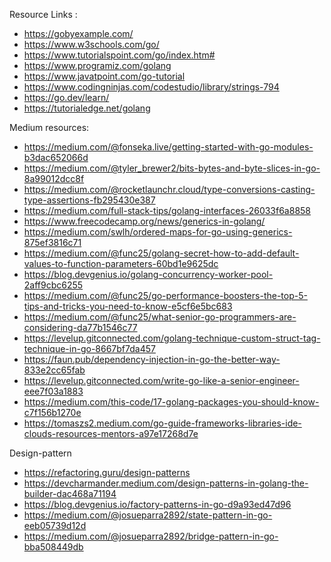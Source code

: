 
Resource Links :
 - https://gobyexample.com/
 - https://www.w3schools.com/go/
 - https://www.tutorialspoint.com/go/index.htm#
 - https://www.programiz.com/golang
 - https://www.javatpoint.com/go-tutorial
 - https://www.codingninjas.com/codestudio/library/strings-794
 - https://go.dev/learn/
 - https://tutorialedge.net/golang


Medium resources:
 - https://medium.com/@fonseka.live/getting-started-with-go-modules-b3dac652066d
 - https://medium.com/@tyler_brewer2/bits-bytes-and-byte-slices-in-go-8a99012dcc8f
 - https://medium.com/@rocketlaunchr.cloud/type-conversions-casting-type-assertions-fb295430e387
 - https://medium.com/full-stack-tips/golang-interfaces-26033f6a8858
 - https://www.freecodecamp.org/news/generics-in-golang/
 - https://medium.com/swlh/ordered-maps-for-go-using-generics-875ef3816c71
 - https://medium.com/@func25/golang-secret-how-to-add-default-values-to-function-parameters-60bd1e9625dc
 - https://blog.devgenius.io/golang-concurrency-worker-pool-2aff9cbc6255
 - https://medium.com/@func25/go-performance-boosters-the-top-5-tips-and-tricks-you-need-to-know-e5cf6e5bc683
 - https://medium.com/@func25/what-senior-go-programmers-are-considering-da77b1546c77
 - https://levelup.gitconnected.com/golang-technique-custom-struct-tag-technique-in-go-8667bf7da457
 - https://faun.pub/dependency-injection-in-go-the-better-way-833e2cc65fab
 - https://levelup.gitconnected.com/write-go-like-a-senior-engineer-eee7f03a1883
 - https://medium.com/this-code/17-golang-packages-you-should-know-c7f156b1270e
 - https://tomaszs2.medium.com/go-guide-frameworks-libraries-ide-clouds-resources-mentors-a97e17268d7e


Design-pattern
 - https://refactoring.guru/design-patterns
 - https://devcharmander.medium.com/design-patterns-in-golang-the-builder-dac468a71194
 - https://blog.devgenius.io/factory-patterns-in-go-d9a93ed47d96
 - https://medium.com/@josueparra2892/state-pattern-in-go-eeb05739d12d
 - https://medium.com/@josueparra2892/bridge-pattern-in-go-bba508449db